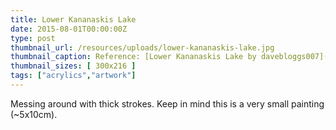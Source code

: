 ```yaml
---
title: Lower Kananaskis Lake
date: 2015-08-01T00:00:00Z
type: post
thumbnail_url: /resources/uploads/lower-kananaskis-lake.jpg
thumbnail_caption: Reference: [Lower Kananaskis Lake by davebloggs007](https://www.flickr.com/photos/davebloggs007/15223201038/in/photostream/)/ used under [CC-BY](https://creativecommons.org/licenses/by/2.0/)
thumbnail_sizes: [ 300x216 ]
tags: ["acrylics","artwork"]
---
```

Messing around with thick strokes. Keep in mind this is a very small painting (~5x10cm).

